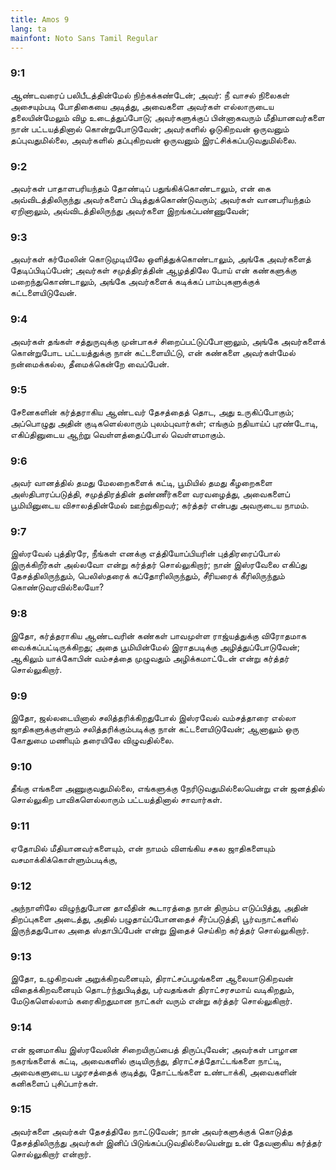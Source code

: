 ```yaml
---
title: Amos 9
lang: ta
mainfont: Noto Sans Tamil Regular
---
```


###  9:1

ஆண்டவரைப் பலிபீடத்தின்மேல் நிற்கக்கண்டேன்; அவர்: நீ வாசல் நிலைகள் அசையும்படி போதிகையை அடித்து, அவைகளை அவர்கள் எல்லாருடைய தலையின்மேலும் விழ உடைத்துப்போடு; அவர்களுக்குப் பின்னாகவரும் மீதியானவர்களை நான் பட்டயத்தினால் கொன்றுபோடுவேன்; அவர்களில் ஓடுகிறவன் ஒருவனும் தப்புவதுமில்லை, அவர்களில் தப்புகிறவன் ஒருவனும் இரட்சிக்கப்படுவதுமில்லை.

###  9:2

அவர்கள் பாதாளபரியந்தம் தோண்டிப் பதுங்கிக்கொண்டாலும், என் கை அவ்விடத்திலிருந்து அவர்களைப் பிடித்துக்கொண்டுவரும்; அவர்கள் வானபரியந்தம் ஏறினாலும், அவ்விடத்திலிருந்து அவர்களை இறங்கப்பண்ணுவேன்;

###  9:3

அவர்கள் கர்மேலின் கொடுமுடியிலே ஒளித்துக்கொண்டாலும், அங்கே அவர்களைத் தேடிப்பிடிப்பேன்; அவர்கள் சமுத்திரத்தின் ஆழத்திலே போய் என் கண்களுக்கு மறைந்துகொண்டாலும், அங்கே அவர்களைக் கடிக்கப் பாம்புகளுக்குக் கட்டளையிடுவேன்.

###  9:4

அவர்கள் தங்கள் சத்துருவுக்கு முன்பாகச் சிறைப்பட்டுப்போனாலும், அங்கே அவர்களைக் கொன்றுபோட பட்டயத்துக்கு நான் கட்டளையிட்டு, என் கண்களை அவர்கள்மேல் நன்மைக்கல்ல, தீமைக்கென்றே வைப்பேன்.

###  9:5

சேனைகளின் கர்த்தராகிய ஆண்டவர் தேசத்தைத் தொட, அது உருகிப்போகும்; அப்பொழுது அதின் குடிகளெல்லாரும் புலம்புவார்கள்; எங்கும் நதியாய்ப் புரண்டோடி, எகிப்தினுடைய ஆற்று வெள்ளத்தைப்போல் வெள்ளமாகும்.

###  9:6

அவர் வானத்தில் தமது மேலறைகளைக் கட்டி, பூமியில் தமது கீழறைகளை அஸ்திபாரப்படுத்தி, சமுத்திரத்தின் தண்ணீர்களை வரவழைத்து, அவைகளைப் பூமியினுடைய விசாலத்தின்மேல் ஊற்றுகிறவர்; கர்த்தர் என்பது அவருடைய நாமம்.

###  9:7

இஸ்ரவேல் புத்திரரே, நீங்கள் எனக்கு எத்தியோப்பியரின் புத்திரரைப்போல் இருக்கிறீர்கள் அல்லவோ என்று கர்த்தர் சொல்லுகிறார்; நான் இஸ்ரவேலை எகிப்து தேசத்திலிருந்தும், பெலிஸ்தரைக் கப்தோரிலிருந்தும், சீரியரைக் கீரிலிருந்தும் கொண்டுவரவில்லையோ?

###  9:8

இதோ, கர்த்தராகிய ஆண்டவரின் கண்கள் பாவமுள்ள ராஜ்யத்துக்கு விரோதமாக வைக்கப்பட்டிருக்கிறது; அதை பூமியின்மேல் இராதபடிக்கு அழித்துப்போடுவேன்; ஆகிலும் யாக்கோபின் வம்சத்தை முழுவதும் அழிக்கமாட்டேன் என்று கர்த்தர் சொல்லுகிறார்.

###  9:9

இதோ, ஜல்லடையினால் சலித்தரிக்கிறதுபோல் இஸ்ரவேல் வம்சத்தாரை எல்லா ஜாதிகளுக்குள்ளும் சலித்தரிக்கும்படிக்கு நான் கட்டளையிடுவேன்; ஆனாலும் ஒரு கோதுமை மணியும் தரையிலே விழுவதில்லை.

###  9:10

தீங்கு எங்களை அணுகுவதுமில்லை, எங்களுக்கு நேரிடுவதுமில்லையென்று என் ஜனத்தில் சொல்லுகிற பாவிகளெல்லாரும் பட்டயத்தினால் சாவார்கள்.

###  9:11

ஏதோமில் மீதியானவர்களையும், என் நாமம் விளங்கிய சகல ஜாதிகளையும் வசமாக்கிக்கொள்ளும்படிக்கு,

###  9:12

அந்நாளிலே விழுந்துபோன தாவீதின் கூடாரத்தை நான் திரும்ப எடுப்பித்து, அதின் திறப்புகளை அடைத்து, அதில் பழுதாய்ப்போனதைச் சீர்ப்படுத்தி, பூர்வநாட்களில் இருந்ததுபோல அதை ஸ்தாபிப்பேன் என்று இதைச் செய்கிற கர்த்தர் சொல்லுகிறார்.

###  9:13

இதோ, உழுகிறவன் அறுக்கிறவனையும், திராட்சப்பழங்களை ஆலையாடுகிறவன் விதைக்கிறவனையும் தொடர்ந்துபிடித்து, பர்வதங்கள் திராட்சரசமாய் வடிகிறதும், மேடுகளெல்லாம் கரைகிறதுமான நாட்கள் வரும் என்று கர்த்தர் சொல்லுகிறார்.

###  9:14

என் ஜனமாகிய இஸ்ரவேலின் சிறையிருப்பைத் திருப்புவேன்; அவர்கள் பாழான நகரங்களைக் கட்டி, அவைகளில் குடியிருந்து, திராட்சத்தோட்டங்களை நாட்டி, அவைகளுடைய பழரசத்தைக் குடித்து, தோட்டங்களை உண்டாக்கி, அவைகளின் கனிகளைப் புசிப்பார்கள்.

###  9:15

அவர்களை அவர்கள் தேசத்திலே நாட்டுவேன்; நான் அவர்களுக்குக் கொடுத்த தேசத்திலிருந்து அவர்கள் இனிப் பிடுங்கப்படுவதில்லையென்று உன் தேவனாகிய கர்த்தர் சொல்லுகிறார் என்றார்.

